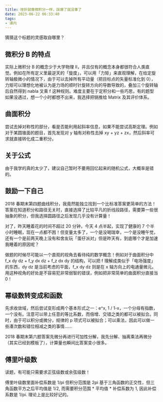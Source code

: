 ```yaml
---
title: 挫折就像微积分一样，踩爆了就没事了
date: 2023-06-22 06:33:40
tags:
- 课内
---
```


猜猜这个标题的灵感取自哪里？

## 微积分 B 的特点

实际上微积分 B 的概念少于大学物理 II，并且仅有的概念本身都很符合人类直觉。例如在所有定义里最逆天的「旋度」，可以用「力矩」来直观理解，在给定旋转轴极微小的情况下，由于可以去掉所有平动量（把目标点的矢量标准化到 0），力矩可以理想化地被认为是力场的顺时针旋转方向的导数导致的，叠加三个旋转轴后自然得到 nabla 叉乘 f 这种规则。难度主要在于定积分和一些巧思，有的题型如果没遇过，想一个小时都想不出来，我选择把锅推给 Matrix 及其评价体系。

## 曲面积分

尝试去掉对称性的部分，看是否能利用起斜率信息，如果不能尝试高斯定理。例如对于某圆锥面的题目，首先发现对 y 轴有对称性去掉 xy + yz + zx，然后斜率可求就直接转化成二重积分。

## 关于公式

由于我学的真的太少了，建议自己暂时不要用回忆起来的随机公式，大概率是错的。

## 鼓励一下自己

2018 春期末第四题曲线积分，我竟然能独立找到一个比标准答案更简单的方法！答案在知道积分和路径无关时，直接选择了比较平凡的折线段路径，需要算一些很抽象的积分，但我选择圆路径之后发现几乎没有计算量！

对了，昨天睡着花的时间不超过 20 分钟，今天 4 点半起，实现了健康的 7 个半小时睡眠，现在一点都不困！但变量太多了，一个是没喝瑞幸，一个是没睡午觉，还有一个是前两天晚上没有和舍友玩「蛋仔派对」但是昨天有，到底哪个才是加速我睡着的原因呢？

做题的时候尽可能以一个直观的视角去看待纯的数学概念！例如对于曲面积分中 f_x dy dz + f_y dx dz + f_z dx dy 的结构，可以把 f 理解成类似于「电场强度」的东西，dy dz 是当前考虑的平面，f_x dy dz 则是在 x 轴方向上的电通量微元。用这种视角的好处是不容易犯非常弱智的错误，例如把非常简单的曲面积分直接当 0！

## 幂级数转变成和函数

先求收敛域，然后尝试变形成两个基本形式之一：e^x, 1 / 1-x，一个分母有指数，一个没有。注意可以带上任意的等比系数，而倍增、交错之类的都可以被拟合。同时，由于可以积分或微分，规律的 p 项式可以被拟合；可以乘法，因此可以做一些凑次数和错位相减之类的事情……

2018 春期末第六题答案先微分再进行可加性分解，我先分解、抽离乘法再微分（其实已经到模板了），计算量也瞬间比答案变小很多。

## 傅里叶级数

读题，有可能只需要求正弦级数或余弦级数！

傅里叶级数里面补偿系数是 1/pi 但积分范围是 2pi 基于三角函数的正交性，但三角函数平方之后平均值是 1/2, 而需要积分范围 * 平均值 * 补偿系数为 1, 因此补偿系数是 1/pi. 理论上是比较好记的。
